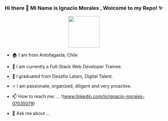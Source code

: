 <!DOCTYPE html>
### Hi there 👋 Mi Name is Ignacio Morales , Wolcome to my Repo! ✨ 

<p align="center">
  <img src="https://myoctocat.com/assets/images/octocats/octocat-20.png"  width=100>
</p>

- 🏠 I am from Antofagasta, Chile
- 🚀 I am currently a Full-Stack Web Developer Trainee.
- 📜 I graduated from Desafio Latam, Digital Talent.
- 🔥 I am passionate, organized, diligent and very proactive.
- 📫 How to reach me: ...
!(www.linkedin.com/in/ignacio-morales-07035079)


- 💬 Ask me about ...

